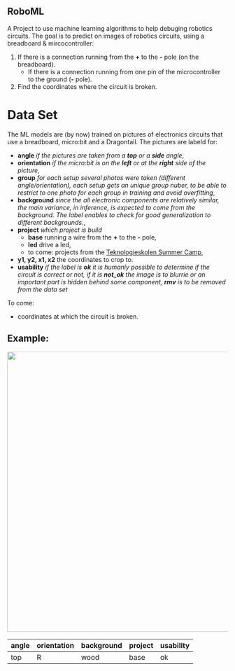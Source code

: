 ## RoboML ##

A Project to use machine learning algorithms to help debuging robotics circuits. 
The goal is to predict on images of robotics circuits, using a breadboard \& mircocontroller:
1. If there is a connection running from the **+** to the **-** pole (on the breadboard).
    * If there is a connection running from one pin of the microcontroller to the ground (**-** pole).
2. Find the coordinates where the circuit is broken. 

# Data Set #
The ML models are (by now) trained on pictures of electronics circuits that use a breadboard, micro:bit and a Dragontail. The pictures are labeld for:
* __angle__ _if the pictures are taken from a __top__ or a __side__ angle_,
* __orientation__ _if the micro:bit is on the __left__ or at the __right__ side of the picture_,
* __group__ _for each setup several photos were taken (different angle/orientation), each setup gets an unique group nuber, to be able to restrict to one photo for each group in training and avoid overfitting_,
* __background__ _since the all electronic components are relatively similar, the main variance, in inference, is expected to come from the background. The label enables to check for good generalization to different backgrounds._,
* __project__ _which project is build_
  * __base__ running a wire from the **+** to the **-** pole,
  * __led__ drive a led,
  * to come: projects from the [Teknologieskolen Summer Camp](https://www.teknologiskolen.dk/summer-camp-june-17-19/),
* __y1, y2, x1, x2__ the coordinates to crop to.
* __usability__ _if the label is __ok__ it is humanly possible to determine if the circuit is correct or not, if it is __not_ok__ the image is to blurrie or an important part is hidden behind some component, __rmv__ is to be removed from the data set_

To come:
* coordinates at which the circuit is broken.

## Example: ##
<center>
<img src="./GatherData/data/pic/backgrounds/wood.JPG" width ="640">

| angle | orientation | background | project | usability |
|-------|-------------|------------|---------|-----------|
| top   | R           | wood       | base    | ok        |
</center>